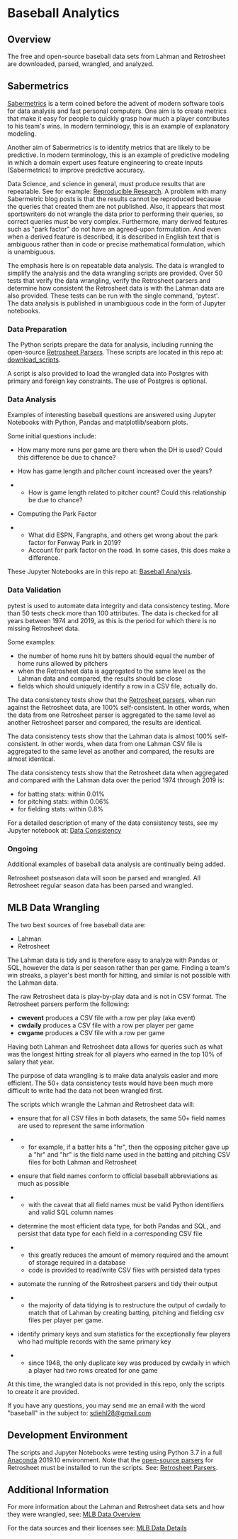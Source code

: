 # Baseball Analytics

## Overview

The free and open-source baseball data sets from Lahman and Retrosheet are downloaded, parsed, wrangled, and analyzed.

## Sabermetrics

[Sabermetrics](https://en.wikipedia.org/wiki/Sabermetrics) is a term coined before the advent of modern software tools for data analysis and fast personal computers. One aim is to create metrics that make it easy for people to quickly grasp how much a player contributes to his team's wins. In modern terminology, this is an example of explanatory modeling.

Another aim of Sabermetrics is to identify metrics that are likely to be predictive. In modern terminology, this is an example of predictive modeling in which a domain expert uses feature engineering to create inputs (Sabermetrics) to improve predictive accuracy.

Data Science, and science in general, must produce results that are repeatable. See for example: [Reproducible Research](https://en.wikipedia.org/wiki/Reproducibility#Reproducible_research). A problem with many Sabermetric blog posts is that the results cannot be reproduced because the queries that created them are not published. Also, it appears that most sportswriters do not wrangle the data prior to performing their queries, so correct queries must be very complex. Furthermore, many derived features such as "park factor" do not have an agreed-upon formulation. And even when a derived feature is described, it is described in English text that is ambiguous rather than in code or precise mathematical formulation, which is unambiguous.

The emphasis here is on repeatable data analysis. The data is wrangled to simplify the analysis and the data wrangling scripts are provided. Over 50 tests that verify the data wrangling, verify the Retrosheet parsers and determine how consistent the Retrosheet data is with the Lahman data are also provided. These tests can be run with the single command, 'pytest'. The data analysis is published in unambiguous code in the form of Jupyter notebooks.

### Data Preparation

The Python scripts prepare the data for analysis, including running the open-source [Retrosheet Parsers](https://github.com/sdiehl28/baseball-analytics/blob/master/RetrosheetParsers.md). These scripts are located in this repo at: [download_scripts](https://github.com/sdiehl28/baseball-analytics/tree/master/download_scripts).

A script is also provided to load the wrangled data into Postgres with primary and foreign key constraints. The use of Postgres is optional.

### Data Analysis

Examples of interesting baseball questions are answered using Jupyter Notebooks with Python, Pandas and matplotlib/seaborn plots.

Some initial questions include:

- How many more runs per game are there when the DH is used? Could this difference be due to chance?

- How has game length and pitcher count increased over the years?

- - How is game length related to pitcher count? Could this relationship be due to chance?

- Computing the Park Factor

- - What did ESPN, Fangraphs, and others get wrong about the park factor for Fenway Park in 2019?
  - Account for park factor on the road. In some cases, this does make a difference.

These Jupyter Notebooks are in this repo at: [Baseball Analysis](https://github.com/sdiehl28/baseball-analytics/tree/master/baseball_jupyter_nb).

### Data Validation

pytest is used to automate data integrity and data consistency testing. More than 50 tests check more than 100 attributes. The data is checked for all years between 1974 and 2019, as this is the period for which there is no missing Retrosheet data.

Some examples:

- the number of home runs hit by batters should equal the number of home runs allowed by pitchers
- when the Retrosheet data is aggregated to the same level as the Lahman data and compared, the results should be close
- fields which should uniquely identify a row in a CSV file, actually do.

The data consistency tests show that the [Retrosheet parsers](http://chadwick.sourceforge.net/doc/index.html), when run against the Retrosheet data, are 100% self-consistent. In other words, when the data from one Retrosheet parser is aggregated to the same level as another Retrosheet parser and compared, the results are identical.

The data consistency tests show that the Lahman data is almost 100% self-consistent. In other words, when data from one Lahman CSV file is aggregated to the same level as another and compared, the results are almost identical.

The data consistency tests show that the Retrosheet data when aggregated and compared with the Lahman data over the period 1974 through 2019 is:

- for batting stats: within 0.01%
- for pitching stats: within 0.06%
- for fielding stats: within 0.8%

For a detailed description of many of the data consistency tests, see my Jupyter notebook at: [Data Consistency](https://nbviewer.jupyter.org/github/sdiehl28/baseball-analytics/blob/master/baseball_jupyter_nb/02_Data_Consistency_CSV.ipynb)

### Ongoing

Additional examples of baseball data analysis are continually being added.

Retrosheet postseason data will soon be parsed and wrangled. All Retrosheet regular season data has been parsed and wrangled.

## MLB Data Wrangling

The two best sources of free baseball data are:

- Lahman
- Retrosheet

The Lahman data is tidy and is therefore easy to analyze with Pandas or SQL, however the data is per season rather than per game. Finding a team's win streaks, a player's best month for hitting, and similar is not possible with the Lahman data.

The raw Retrosheet data is play-by-play data and is not in CSV format. The Retrosheet parsers perform the following:

- **cwevent** produces a CSV file with a row per play (aka event)
- **cwdaily** produces a CSV file with a row per player per game
- **cwgame** produces a CSV file with a row per game

Having both Lahman and Retrosheet data allows for queries such as what was the longest hitting streak for all players who earned in the top 10% of salary that year.

The purpose of data wrangling is to make data analysis easier and more efficient. The 50+ data consistency tests would have been much more difficult to write had the data not been wrangled first.

The scripts which wrangle the Lahman and Retrosheet data will:

- ensure that for all CSV files in both datasets, the same 50+ field names are used to represent the same information

- - for example, if a batter hits a "hr", then the opposing pitcher gave up a "hr" and "hr" is the field name used in the batting and pitching CSV files for both Lahman and Retrosheet

- ensure that field names conform to official baseball abbreviations as much as possible

- - with the caveat that all field names must be valid Python identifiers and valid SQL column names

- determine the most efficient data type, for both Pandas and SQL, and persist that data type for each field in a corresponding CSV file

- - this greatly reduces the amount of memory required and the amount of storage required in a database
  - code is provided to read/write CSV files with persisted data types

- automate the running of the Retrosheet parsers and tidy their output

- - the majority of data tidying is to restructure the output of cwdaily to match that of Lahman by creating batting, pitching and fielding csv files per player per game.

- identify primary keys and sum statistics for the exceptionally few players who had multiple records with the same primary key

- - since 1948, the only duplicate key was produced by cwdaily in which a player had two rows created for one game

At this time, the wrangled data is not provided in this repo, only the scripts to create it are provided.

If you have any questions, you may send me an email with the word "baseball" in the subject to: [sdiehl28@gmail.com](mailto:sdiehl28@gmail.com)

## Development Environment

The scripts and Jupyter Notebooks were testing using Python 3.7 in a full [Anaconda](https://www.anaconda.com/distribution/) 2019.10 environment. Note that the [open-source parsers](https://sourceforge.net/projects/chadwick/) for Retrosheet must be installed to run the scripts. See: [Retrosheet Parsers](https://github.com/sdiehl28/baseball-analytics/blob/master/RetrosheetParsers.md).

## Additional Information

For more information about the Lahman and Retrosheet data sets and how they were wrangled, see: [MLB Data Overview](https://github.com/sdiehl28/baseball-analytics/blob/master/MLB_Data_Overview.md)

For the data sources and their licenses see: [MLB Data Details](https://github.com/sdiehl28/baseball-analytics/blob/master/MLB_Data_Details.md)